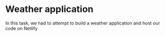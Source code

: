 # Weather application #
In this task, we had to attempt to build a weather application and host our code on Netlify
